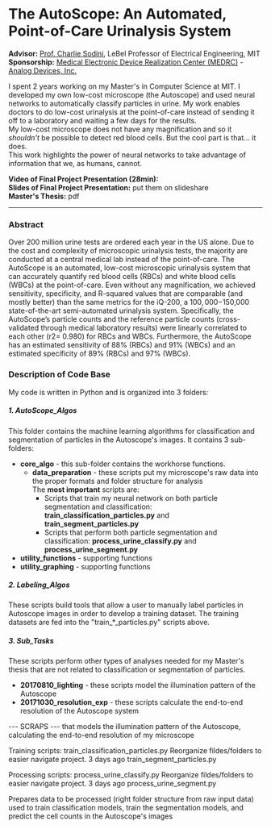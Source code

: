 # The AutoScope: An Automated, Point-of-Care Urinalysis System 
**Advisor:** [Prof. Charlie Sodini](http://imes.mit.edu/people/faculty/sodini-charles/), LeBel Professor of Electrical Engineering, MIT  
**Sponsorship:** [Medical Electronic Device Realization Center (MEDRC)](http://medrc.mit.edu/) - [Analog Devices, Inc.](https://en.wikipedia.org/wiki/Analog_Devices) 

I spent 2 years working on my Master's in Computer Science at MIT. I developed my own low-cost microscope (the Autoscope) and used neural networks to automatically classify particles in urine. My work enables doctors to do low-cost urinalysis at the point-of-care instead of sending it off to a laboratory and waiting a few days for the results.   
My low-cost microscope does not have any magnification and so it *shouldn't* be possible to detect red blood cells. But the cool part is that... it does.   
This work highlights the power of neural networks to take advantage of information that we, as humans, cannot.   


**Video of Final Project Presentation (28min):**   
**Slides of Final Project Presentation:** put them on slideshare  
**Master's Thesis:** pdf  
___
### Abstract  
Over 200 million urine tests are ordered each year in the US alone. Due to the cost and complexity of microscopic urinalysis tests, the majority are conducted at a central medical lab instead of the point-of-care. The AutoScope is an automated, low-cost microscopic urinalysis system that can accurately quantify red blood cells (RBCs) and white blood cells (WBCs) at the point-of-care. Even without any magnification, we achieved sensitivity, specificity, and R-squared values that are comparable (and mostly better) than the same metrics for the iQ-200, a $100,000-$150,000 state-of-the-art semi-automated urinalysis system. Specifically, the AutoScope’s particle counts and the reference particle counts (cross-validated through medical laboratory results) were linearly correlated to each other (r2= 0.980) for RBCs and WBCs. Furthermore, the AutoScope has an estimated sensitivity of 88% (RBCs) and 91% (WBCs) and an estimated specificity of 89% (RBCs) and 97% (WBCs). 

  
### Description of Code Base
My code is written in Python and is organized into 3 folders: 

##### 1. AutoScope_Algos
This folder contains the machine learning algorithms for classification and segmentation of particles in the Autoscope's images. It contains 3 sub-folders:
* **core_algo** - this sub-folder contains the workhorse functions. 
  * **data_preparation** - these scripts put my microscope's raw data into the proper formats and folder structure for analysis   
  The **most important** scripts are: 
    * Scripts that train my neural network on both particle segmentation and classification: **train_classification_particles.py** and  **train_segment_particles.py**   
    * Scripts that perform both particle segmentation and classification: **process_urine_classify.py**	and **process_urine_segment.py** 
* **utility_functions** - supporting functions
* **utility_graphing** - supporting functions
  
##### 2. Labeling_Algos
These scripts build tools that allow a user to manually label particles in Autoscope images in order to develop a training dataset. The training datasets are fed into the "train_*_particles.py" scripts above. 

##### 3. Sub_Tasks
These scripts perform other types of analyses needed for my Master's thesis that are not related to classification or segmentation of particles. 
* **20170810_lighting** - these scripts model the illumination pattern of the Autoscope
* **20171030_resolution_exp** - these scripts calculate the end-to-end resolution of the Autoscope system



--- SCRAPS ---
that models the illumination pattern of the Autoscope, calculating the end-to-end resolution of my microscope 

  
  Training scripts: 
  train_classification_particles.py	Reorganize fildes/folders to easier navigate project.	3 days ago
train_segment_particles.py

Processing scripts: 
process_urine_classify.py	Reorganize fildes/folders to easier navigate project.	3 days ago
process_urine_segment.py

Prepares data to be processed (right folder structure from raw input data) 
used to train classification models, train the segmentation models, and predict the cell counts in the Autoscope's images


